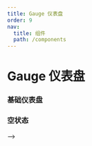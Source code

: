 ```yaml
---
title: Gauge 仪表盘
order: 9
nav:
  title: 组件
  path: /components
---
```


# Gauge 仪表盘

### 基础仪表盘

<code src="./demos/basic.tsx"></code>

### 空状态

<code src="./demos/empty.tsx"></code> -->
